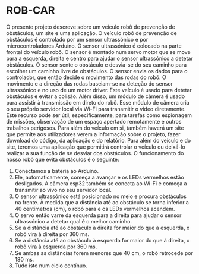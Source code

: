 # ROB-CAR
O presente projeto descreve sobre um veículo robô de prevenção de obstáculos, um site e uma aplicação.
O veículo robô de prevenção de obstáculos é controlado por um sensor ultrassónico e por microcontroladores Arduíno. O sensor ultrassónico é colocado na parte frontal do veículo robô. O sensor é montado num servo motor que se move para a esquerda, direita e centro para ajudar o sensor ultrassónico a detetar obstáculos. O sensor sente o obstáculo e desvia-se do seu caminho para escolher um caminho livre de obstáculos. O sensor envia os dados para o controlador, que então decide o movimento das rodas do robô. O movimento e a direção das rodas baseiam-se na deteção do sensor ultrassónico e no uso de um motor driver. Este veículo é usado para detetar obstáculos e evitar a colisão. Além disso, um módulo de câmera é usado para assistir à transmissão em direto do robô. Esse módulo de câmera cria o seu próprio servidor local via Wi-Fi para transmitir o vídeo diretamente. Este recurso pode ser útil, especificamente, para tarefas como espionagem de missões, observação de um espaço apertado remotamente e outros trabalhos perigosos.
Para além do veículo em si, também haverá um site que permite aos utilizadores verem a informação sobre o projeto, fazer download do código, da aplicação e do relatório. 
	Para além do veículo e do site, teremos uma aplicação que permitirá controlar o veículo ou deixá-lo realizar a sua função de se desviar dos obstáculos.
O funcionamento do nosso robô que evita obstáculos é o seguinte:
1) Conectamos a bateria ao Arduíno.
2) Ele, automaticamente, começa a avançar e os LEDs vermelhos estão desligados. A câmera esp32 também se conecta ao Wi-Fi e começa a transmitir ao vivo no seu servidor local.
3) O sensor ultrassónico está posicionado no meio e procura obstáculos na frente. À medida que a distância até ao obstáculo se torna inferior a 40 centímetros (cm), o robô para e os LEDs vermelhos acendem.
4) O servo então varre da esquerda para a direita para ajudar o sensor ultrassónico a detetar qual é o melhor caminho.
5) Se a distância até ao obstáculo à direita for maior do que à esquerda, o robô vira à direita por 360 ms.
6) Se a distância até ao obstáculo à esquerda for maior do que à direita, o robô vira à esquerda por 360 ms.
7) Se ambas as distâncias forem menores que 40 cm, o robô retrocede por 180 ms.
8) Tudo isto num ciclo contínuo.

